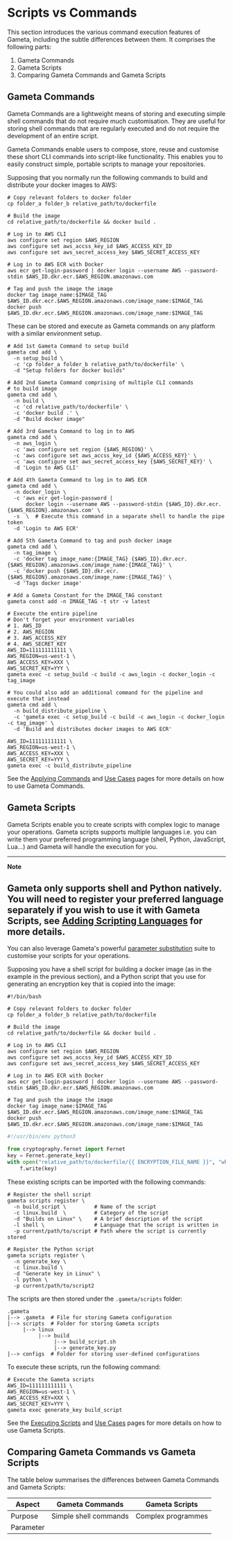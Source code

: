 # Scripts vs Commands

This section introduces the various command execution features of Gameta, 
including the subtle differences between them. It comprises the following 
parts:

1. Gameta Commands
2. Gameta Scripts
3. Comparing Gameta Commands and Gameta Scripts

## Gameta Commands

Gameta Commands are a lightweight means of storing and executing simple
shell commands that do not require much customisation. They are useful for 
storing shell commands that are regularly executed and do not require the 
development of an entire script.

Gameta Commands enable users to compose, store, reuse and customise these
short CLI commands into script-like functionality. This enables you to 
easily construct simple, portable scripts to manage your repositories. 

Supposing that you normally run the following commands to build and 
distribute your docker images to AWS:

```shell
# Copy relevant folders to docker folder
cp folder_a folder_b relative_path/to/dockerfile

# Build the image 
cd relative_path/to/dockerfile && docker build .

# Log in to AWS CLI
aws configure set region $AWS_REGION
aws configure set aws_accss_key_id $AWS_ACCESS_KEY_ID
aws configure set aws_secret_access_key $AWS_SECRET_ACCESS_KEY

# Log in to AWS ECR with Docker
aws ecr get-login-password | docker login --username AWS --password-stdin $AWS_ID.dkr.ecr.$AWS_REGION.amazonaws.com

# Tag and push the image the image
docker tag image_name:$IMAGE_TAG $AWS_ID.dkr.ecr.$AWS_REGION.amazonaws.com/image_name:$IMAGE_TAG
docker push $AWS_ID.dkr.ecr.$AWS_REGION.amazonaws.com/image_name:$IMAGE_TAG
```

These can be stored and execute as Gameta commands on any platform with a
similar environment setup.

```shell
# Add 1st Gameta Command to setup build
gameta cmd add \
  -n setup_build \
  -c 'cp folder_a folder_b relative_path/to/dockerfile' \
  -d "Setup folders for docker builds"

# Add 2nd Gameta Command comprising of multiple CLI commands
# to build image
gameta cmd add \
  -n build \
  -c 'cd relative_path/to/dockerfile' \
  -c 'docker build .' \
  -d "Build docker image"

# Add 3rd Gameta Command to log in to AWS
gameta cmd add \
  -n aws_login \
  -c 'aws configure set region {$AWS_REGION}' \
  -c 'aws configure set aws_accss_key_id {$AWS_ACCESS_KEY}' \
  -c 'aws configure set aws_secret_access_key {$AWS_SECRET_KEY}' \
  -d 'Login to AWS CLI'

# Add 4th Gameta Command to log in to AWS ECR
gameta cmd add \
  -n docker_login \
  -c 'aws ecr get-login-password | 
      docker login --username AWS --password-stdin {$AWS_ID}.dkr.ecr.{$AWS_REGION}.amazonaws.com' \
  -s  \  # Execute this command in a separate shell to handle the pipe token
  -d 'Login to AWS ECR'

# Add 5th Gameta Command to tag and push docker image
gameta cmd add \
  -n tag_image \
  -c 'docker tag image_name:{IMAGE_TAG} {$AWS_ID}.dkr.ecr.{$AWS_REGION}.amazonaws.com/image_name:{IMAGE_TAG}' \
  -c 'docker push {$AWS_ID}.dkr.ecr.{$AWS_REGION}.amazonaws.com/image_name:{IMAGE_TAG}' \
  -d 'Tags docker image'

# Add a Gameta Constant for the IMAGE_TAG constant
gameta const add -n IMAGE_TAG -t str -v latest

# Execute the entire pipeline
# Don't forget your environment variables 
# 1. AWS_ID
# 2. AWS_REGION
# 3. AWS_ACCESS_KEY
# 4. AWS_SECRET_KEY
AWS_ID=111111111111 \
AWS_REGION=us-west-1 \
AWS_ACCESS_KEY=XXX \
AWS_SECRET_KEY=YYY \
gameta exec -c setup_build -c build -c aws_login -c docker_login -c tag_image

# You could also add an additional command for the pipeline and execute that instead
gameta cmd add \
  -n build_distribute_pipeline \
  -c 'gameta exec -c setup_build -c build -c aws_login -c docker_login -c tag_image' \
  -d 'Build and distributes docker images to AWS ECR'

AWS_ID=111111111111 \
AWS_REGION=us-west-1 \
AWS_ACCESS_KEY=XXX \
AWS_SECRET_KEY=YYY \
gameta exec -c build_distribute_pipeline
```

See the [Applying Commands] and [Use Cases] pages for more details on how to use 
Gameta Commands.

## Gameta Scripts

Gameta Scripts enable you to create scripts with complex logic to manage your 
operations. Gameta scripts supports multiple languages i.e. you can write them
your preferred programming language (shell, Python, JavaScript, Lua...) and 
Gameta will handle the execution for you.

---
**Note**

Gameta only supports shell and Python natively. You will need to register your
preferred language separately if you wish to use it with Gameta Scripts, see
[Adding Scripting Languages] for more details.
---

You can also leverage Gameta's powerful [parameter substitution] suite to 
customise your scripts for your operations.

Supposing you have a shell script for building a docker image (as in the 
example in the previous section), and a Python script that you use for 
generating an encryption key that is copied into the image:

```shell
#!/bin/bash

# Copy relevant folders to docker folder
cp folder_a folder_b relative_path/to/dockerfile

# Build the image 
cd relative_path/to/dockerfile && docker build .

# Log in to AWS CLI
aws configure set region $AWS_REGION
aws configure set aws_accss_key_id $AWS_ACCESS_KEY_ID
aws configure set aws_secret_access_key $AWS_SECRET_ACCESS_KEY

# Log in to AWS ECR with Docker
aws ecr get-login-password | docker login --username AWS --password-stdin $AWS_ID.dkr.ecr.$AWS_REGION.amazonaws.com

# Tag and push the image the image
docker tag image_name:$IMAGE_TAG $AWS_ID.dkr.ecr.$AWS_REGION.amazonaws.com/image_name:$IMAGE_TAG
docker push $AWS_ID.dkr.ecr.$AWS_REGION.amazonaws.com/image_name:$IMAGE_TAG
```

```python
#!/usr/bin/env python3

from cryptography.fernet import Fernet
key = Fernet.generate_key()
with open("relative_path/to/dockerfile/{{ ENCRYPTION_FILE_NAME }}", "wb") as f:
    f.write(key)
```

These existing scripts can be imported with the following commands:

```shell
# Register the shell script
gameta scripts register \
  -n build_script \         # Name of the script
  -c linux.build  \         # Category of the script
  -d "Builds on Linux" \    # A brief description of the script
  -l shell \                # Language that the script is written in
  -p current/path/to/script # Path where the script is currently stored

# Register the Python script
gameta scripts register \
  -n generate_key \
  -c linux.build \
  -d "Generate key in Linux" \  
  -l python \
  -p current/path/to/script2
```

The scripts are then stored under the `.gameta/scripts` folder:

```
.gameta
|--> .gameta  # File for storing Gameta configuration
|--> scripts  # Folder for storing Gameta scripts
     |--> linux
          |--> build
               |--> build_script.sh
               |--> generate_key.py
|--> configs  # Folder for storing user-defined configurations
```

To execute these scripts, run the following command:

```shell
# Execute the Gameta scripts
AWS_ID=111111111111 \
AWS_REGION=us-west-1 \
AWS_ACCESS_KEY=XXX \
AWS_SECRET_KEY=YYY \
gameta exec generate_key build_script
```

See the [Executing Scripts] and [Use Cases] pages for more details on how to
use Gameta Scripts.

## Comparing Gameta Commands vs Gameta Scripts

The table below summarises the differences between Gameta Commands and Gameta
Scripts:

| Aspect        | Gameta Commands | Gameta Scripts  |
| ------------- | ----------------- | --------------- |
| Purpose       | Simple shell commands | Complex programmes |
| Parameter 

[Applying Commands]: applying_commands.md
[Use Cases]: ../applications/use_cases.md
[Adding Scripting Languages]: ../customisation/adding_scripting_languages.md
[parameter substitution]: executing_scripts.md
[Executing Scripts]: executing_scripts.md